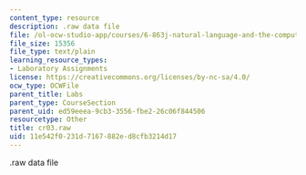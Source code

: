 ```yaml
---
content_type: resource
description: .raw data file
file: /ol-ocw-studio-app/courses/6-863j-natural-language-and-the-computer-representation-of-knowledge-spring-2003/11e542f0231d7167882ed8cfb3214d17_cr03.raw
file_size: 15356
file_type: text/plain
learning_resource_types:
- Laboratory Assignments
license: https://creativecommons.org/licenses/by-nc-sa/4.0/
ocw_type: OCWFile
parent_title: Labs
parent_type: CourseSection
parent_uid: ed59eeea-9cb3-3556-fbe2-26c06f844506
resourcetype: Other
title: cr03.raw
uid: 11e542f0-231d-7167-882e-d8cfb3214d17
---
```

.raw data file